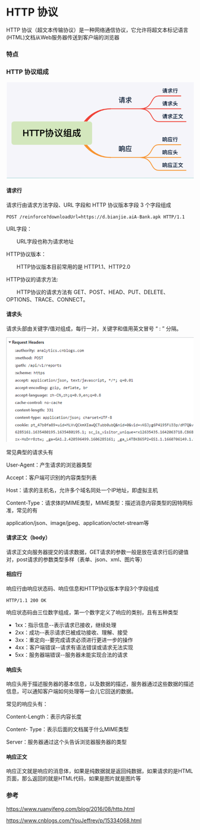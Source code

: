 # HTTP 协议

HTTP 协议（超文本传输协议）是一种网络通信协议，它允许将超文本标记语言(HTML)文档从Web服务器传送到客户端的浏览器

### 特点



### HTTP 协议组成

<img src="http协议.assets/image-20230203104250412.png" alt="image-20230203104250412" style="zoom:80%;" />

#### 请求行

请求行由请求方法字段、URL 字段和 HTTP 协议版本字段 3 个字段组成

```
POST /reinforce?downloadUrl=https://d.bianjie.aiA-Bank.apk HTTP/1.1
```

URL字段：

　　URL字段也称为请求地址

HTTP协议版本：

　　HTTP协议版本目前常用的是 HTTP1.1、HTTP2.0

HTTP协议的请求方法:

　　HTTP协议的请求方法有 GET、POST、HEAD、PUT、DELETE、OPTIONS、TRACE、CONNECT。

#### 请求头

请求头部由关键字/值对组成，每行一对，关键字和值用英文冒号 “ : ” 分隔。

![image-20230203104632697](http协议.assets/image-20230203104632697.png)



常见典型的请求头有

User-Agent：产生请求的浏览器类型

Accept：客户端可识别的内容类型列表

Host：请求的主机名，允许多个域名同处一个IP地址，即虚拟主机

Content-Type：请求体的MIME类型，MIME类型：描述消息内容类型的因特网标准，常见的有

application/json、image/jpeg、application/octet-stream等

#### 请求正文（body）

请求正文向服务器提交的请求数据，GET请求的参数一般是放在请求行后的键值对，post请求的参数类型多样（表单、json、xml、图片等）

#### 相应行

响应行由响应状态码、响应信息和HTTP协议版本字段3个字段组成

```
HTTP/1.1 200 OK
```

响应状态码由三位数字组成，第一个数字定义了响应的类别，且有五种类型

- 1xx：指示信息--表示请求已接收，继续处理
- 2xx：成功--表示请求已被成功接收、理解、接受
- 3xx：重定向--要完成请求必须进行更进一步的操作
- 4xx：客户端错误--请求有语法错误或请求无法实现
- 5xx：服务器端错误--服务器未能实现合法的请求

#### 响应头

响应头用于描述服务器的基本信息，以及数据的描述，服务器通过这些数据的描述信息，可以通知客户端如何处理等一会儿它回送的数据。

常见的响应头有：

Content-Length：表示内容长度

Content- Type：表示后面的文档属于什么MIME类型

Server：服务器通过这个头告诉浏览器服务器的类型

#### 响应正文

响应正文就是响应的消息体，如果是纯数据就是返回纯数据，如果请求的是HTML页面，那么返回的就是HTML代码，如果是图片就是图片等

### 参考

https://www.ruanyifeng.com/blog/2016/08/http.html

https://www.cnblogs.com/YouJeffrey/p/15334068.html